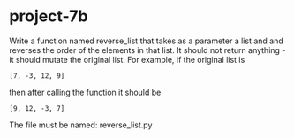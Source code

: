 # project-7b

Write a function named reverse_list that takes as a parameter a list and and reverses the order of the elements in that list. It should not return anything - it should mutate the original list.  For example, if the original list is
```
[7, -3, 12, 9]
```
then after calling the function it should be
```
[9, 12, -3, 7]
```
The file must be named: reverse_list.py
